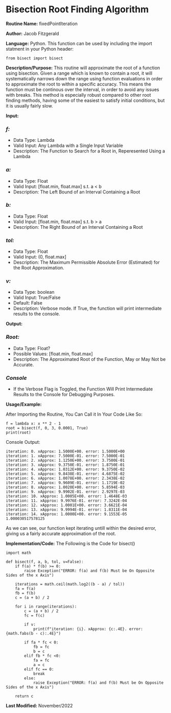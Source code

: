 # Bisection Root Finding Algorithm

**Routine Name:** fixedPointIteration

**Author:** Jacob Fitzgerald

**Language:** Python. This function can be used by including the import statment in your Python header:
```
from bisect import bisect
```

**Description/Purpose:** This routine will approximate the root of a function using bisection. Given a range which is known to contain a root, it will systematically narrows down the range using function evaluations in order to approximate the root to within a specific accuracy. This means the function must be continous over the interval, in order to avoid any issues with breaks. This method is especially robust compared to other root finding methods, having some of the easiest to satisfy initial conditions, but it is usually fairly slow. 

**Input:**
### *f:* 
  * Data Type: Lambda
  * Valid Input: Any Lambda with a Single Input Variable
  * Description: The Function to Search for a Root in, Reperesented Using a Lambda

### *a:*
  * Data Type: Float
  * Valid Input: [float.min, float.max] s.t. a < b
  * Description: The Left Bound of an Interval Containing a Root

### *b:*
  * Data Type: Float
  * Valid Input: [float.min, float.max] s.t. b > a
  * Description: The Right Bound of an Interval Containing a Root


### *tol:*
  * Data Type: Float
  * Valid Input: (0, float.max]
  * Description: The Maximum Permissible Absolute Error (Estimated) for the Root Approximation.

### *v:*
  * Data Type: boolean
  * Valid Input: True/False
  * Default: False
  * Description: Verbose mode. If True, the function will print intermediate results to the console.

**Output:** 
### *Root:*
  * Data Type: Float?
  * Possible Values: [float.min, float.max]
  * Description: The Approximated Root of the Function, May or May Not be Accurate.

### *Console*
  * If the Verbose Flag is Toggled, the Function Will Print Intermediate Results to the Console for Debugging Purposes.


**Usage/Example:**

After Importing the Routine, You Can Call it In Your Code Like So:

```
f = lambda x: x ** 2 - 1
root = bisect(f, 0, 3, 0.0001, True)
print(root)
```

Console Output:
```
iteration: 0. xApprox: 1.5000E+00. error: 1.5000E+00
iteration: 1. xApprox: 7.5000E-01. error: 7.5000E-01
iteration: 2. xApprox: 1.1250E+00. error: 3.7500E-01
iteration: 3. xApprox: 9.3750E-01. error: 1.8750E-01
iteration: 4. xApprox: 1.0312E+00. error: 9.3750E-02
iteration: 5. xApprox: 9.8438E-01. error: 4.6875E-02
iteration: 6. xApprox: 1.0078E+00. error: 2.3438E-02
iteration: 7. xApprox: 9.9609E-01. error: 1.1719E-02
iteration: 8. xApprox: 1.0020E+00. error: 5.8594E-03
iteration: 9. xApprox: 9.9902E-01. error: 2.9297E-03
iteration: 10. xApprox: 1.0005E+00. error: 1.4648E-03
iteration: 11. xApprox: 9.9976E-01. error: 7.3242E-04
iteration: 12. xApprox: 1.0001E+00. error: 3.6621E-04
iteration: 13. xApprox: 9.9994E-01. error: 1.8311E-04
iteration: 14. xApprox: 1.0000E+00. error: 9.1553E-05
1.000030517578125
```
As we can see, our function kept iterating untill within the desired error, giving us a fairly accurate approximation of the root. 

**Implementation/Code:** The Following is the Code for bisect()
```
import math

def bisect(f, a, b, tol, v=False):
    if f(a) * f(b) >= 0:
        raise Exception("ERROR: f(a) and f(b) Must be On Opposite Sides of the x Axis")

    iterations = math.ceil(math.log2((b - a) / tol))
    fa = f(a)
    fb = f(b)
    c = (a + b) / 2

    for i in range(iterations):
        c = (a + b) / 2
        fc = f(c)

        if v:
            print(f"iteration: {i}. xApprox: {c:.4E}. error: {math.fabs(b - c):.4E}")

        if fa * fc < 0:
            fb = fc
            b = c
        elif fb * fc <0:
            fa = fc
            a = c
        elif fc == 0:
            break
        else:
            raise Exception("ERROR: f(a) and f(b) Must be On Opposite Sides of the x Axis")

    return c
```
**Last Modified:** November/2022